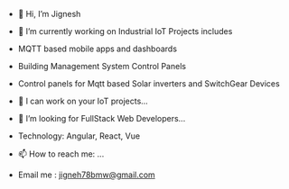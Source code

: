 - 👋 Hi, I’m Jignesh

- 🔭 I’m currently working on Industrial IoT Projects includes 
- MQTT based mobile apps and dashboards
- Building Management System Control Panels
- Control panels for Mqtt based Solar inverters and SwitchGear Devices

- 👯 I can work on your IoT projects...

- 🤔 I’m looking for FullStack Web Developers...
- Technology: Angular, React, Vue

- 📫 How to reach me: ...
- Email me : jigneh78bmw@gmail.com

